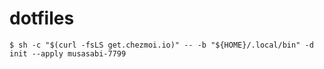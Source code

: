 # dotfiles

```console
$ sh -c "$(curl -fsLS get.chezmoi.io)" -- -b "${HOME}/.local/bin" -d init --apply musasabi-7799
```
